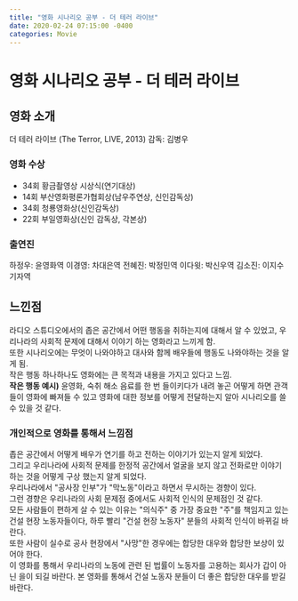 ```yaml
---
title: "영화 시나리오 공부 - 더 테러 라이브"
date: 2020-02-24 07:15:00 -0400
categories: Movie
---
```

# 영화 시나리오 공부 - 더 테러 라이브
## 영화 소개

더 테러 라이브 (The Terror, LIVE, 2013)
감독: 김병우

### 영화 수상

- 34회 황금촬영상 시상식(연기대상)
- 14회 부산영화평론가협회상(남우주연상, 신인감독상)
- 34회 청룡영화상(신인감독상)
- 22회 부일영화상(신인 감독상, 각본상)

### 출연진

하정우: 윤영화역
이경영: 차대은역
전혜진: 박정민역
이다윗: 박신우역
김소진: 이지수 기자역

## 느낀점

라디오 스튜디오에서의 좁은 공간에서 어떤 행동을 취하는지에 대해서 알 수 있었고, 우리나라의 사회적 문제에 대해서 이야기 하는 영화라고 느끼게 함.  
또한 시나리오에는 무엇이 나와야하고 대사와 함께 배우들에 행동도 나와야하는 것을 알게 됨.  
작은 행동 하나하나도 영화에는 큰 목적과 내용을 가지고 있다고 느낌.  
**작은 행동 예시)** 윤영화, 숙취 해소 음료를 한 번 들이키다가 내려 놓곤
어떻게 하면 관객들이 영화에 빠져들 수 있고 영화에 대한 정보를 어떻게 전달하는지 알아 시나리오를 쓸 수 있을 것 같다.

### 개인적으로 영화를 통해서 느낌점
좁은 공간에서 어떻게 배우가 연기를 하고 전하는 이야기가 있는지 알게 되었다.  
그리고 우리나라에 사회적 문제를 한정적 공간에서 얼굴을 보지 않고 전화로만 이야기 하는 것을 어떻게 구상 했는지 알게 되었다.  
우리나라에서 "공사장 인부"가 "막노동"이라고 하면서 무시하는 경향이 있다.  
그런 경향은 우리나라의 사회 문제점 중에서도 사회적 인식의 문제점인 것 같다.  
모든 사람들이 편하게 살 수 있는 이유는 "의식주" 중 가장 중요한 "주"를 책임지고 있는 건설 현장 노동자들이다,  하루 빨리 "건설 현장 노동자" 분들의 사회적 인식이 바뀌길 바란다.  
또한 사람이 실수로 공사 현장에서 "사망"한 경우에는 합당한 대우와 합당한 보상이 있어야 한다.  
이 영화를 통해서 우리나라의 노동에 관련 된 법률이 노동자를 고용하는 회사가 갑이 아닌 을이 되길 바란다. 본 영화를 통해서 건설 노동자 분들이 더 좋은 합당한 대우를 받길 바란다.